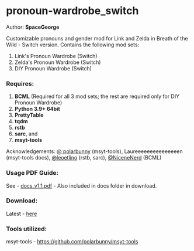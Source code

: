 # pronoun-wardrobe_switch

Author: **SpaceGeorge**

Customizable pronouns and gender mod for Link and Zelda in Breath of the Wild - Switch version.
Contains the following mod sets:
1.  Link's Pronoun Wardrobe (Switch)
2.  Zelda's Pronoun Wardrobe (Switch)
3.  DIY Pronoun Wardrobe (Switch)
### Requires:
1.	**BCML** (Required for all 3 mod sets; the rest are required only for DIY Pronoun Wardrobe)
2.	**Python 3.9+ 64bit**
3.	**PrettyTable**
4.	**tqdm**
5.	**rstb**
6.	**sarc**, and
7.	**msyt-tools**

Acknowledgements: [@ polarbunny](https://github.com/polarbunny) (msyt-tools), Laureeeeeeeeeeeeeeen (msyt-tools docs), [@leoetlino](https://github.com/leoetlino) (rstb, sarc), [@NiceneNerd](https://github.com/NiceneNerd) (BCML)
### Usage PDF Guide:
See - [docs_v1.1.pdf](https://github.com/spacegeorge/pronoun-wardrobe_switch/blob/main/DIY_Pronoun_Wardrobe/docs/docs_v1.1.pdf) - Also included in docs folder in download.
### Download:
Latest - [here](https://github.com/spacegeorge/pronoun-wardrobe_switch/releases)
### Tools utilized:
msyt-tools - https://github.com/polarbunny/msyt-tools
